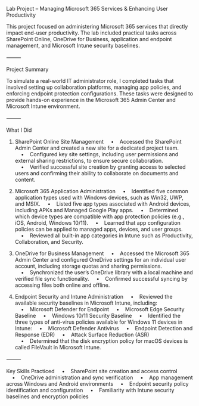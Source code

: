 Lab Project – Managing Microsoft 365 Services & Enhancing User Productivity

This project focused on administering Microsoft 365 services that directly impact end-user productivity. The lab included practical tasks across SharePoint Online, OneDrive for Business, application and endpoint management, and Microsoft Intune security baselines.

⸻

Project Summary

To simulate a real-world IT administrator role, I completed tasks that involved setting up collaboration platforms, managing app policies, and enforcing endpoint protection configurations. These tasks were designed to provide hands-on experience in the Microsoft 365 Admin Center and Microsoft Intune environment.

⸻

What I Did

1. SharePoint Online Site Management
    •    Accessed the SharePoint Admin Center and created a new site for a dedicated project team.
    •    Configured key site settings, including user permissions and external sharing restrictions, to ensure secure collaboration.
    •    Verified successful site creation by granting access to selected users and confirming their ability to collaborate on documents and content.

2. Microsoft 365 Application Administration
    •    Identified five common application types used with Windows devices, such as Win32, UWP, and MSIX.
    •    Listed five app types associated with Android devices, including APKs and Managed Google Play apps.
    •    Determined which device types are compatible with app protection policies (e.g., iOS, Android, Windows 10/11).
    •    Learned that app configuration policies can be applied to managed apps, devices, and user groups.
    •    Reviewed all built-in app categories in Intune such as Productivity, Collaboration, and Security.

3. OneDrive for Business Management
    •    Accessed the Microsoft 365 Admin Center and configured OneDrive settings for an individual user account, including storage quotas and sharing permissions.
    •    Synchronized the user’s OneDrive library with a local machine and verified file sync functionality.
    •    Confirmed successful syncing by accessing files both online and offline.

4. Endpoint Security and Intune Administration
    •    Reviewed the available security baselines in Microsoft Intune, including:
    •    Microsoft Defender for Endpoint
    •    Microsoft Edge Security Baseline
    •    Windows 10/11 Security Baseline
    •    Identified the three types of anti-virus policies available for Windows 11 devices in Intune:
    •    Microsoft Defender Antivirus
    •    Endpoint Detection and Response (EDR)
    •    Attack Surface Reduction (ASR)
    •    Determined that the disk encryption policy for macOS devices is called FileVault in Microsoft Intune.

⸻

Key Skills Practiced
    •    SharePoint site creation and access control
    •    OneDrive administration and sync verification
    •    App management across Windows and Android environments
    •    Endpoint security policy identification and configuration
    •    Familiarity with Intune security baselines and encryption policies